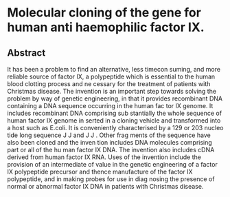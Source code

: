 # Molecular cloning of the gene for human anti haemophilic factor IX.

## Abstract
It has been a problem to find an alternative, less timecon suming, and more reliable source of factor IX, a polypeptide which is essential to the human blood clotting process and ne cessary for the treatment of patients with Christmas disease. The invention is an important step towards solving the problem by way of genetic engineering, in that it provides recombinant DNA containing a DNA sequence occurring in the human fac tor IX genome. It includes recombinant DNA comprising sub stantially the whole sequence of human factor IX genome in serted in a cloning vehicle and transformed into a host such as E.coli. It is conveniently characterised by a 129 or 203 nucleo tide long sequence J J and J J . Other frag ments of the sequence have also been cloned and the inven tion includes DNA molecules comprising part or all of the hu man factor IX DNA. The invention also includes cDNA derived from human factor IX RNA. Uses of the invention include the provision of an intermediate of value in the genetic engineering of a factor IX polypeptide precursor and thence manufacture of the factor IX polypeptide, and in making probes for use in diag nosing the presence of normal or abnormal factor IX DNA in patients with Christmas disease.